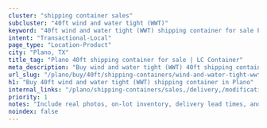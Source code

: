 ```yaml
---
cluster: "shipping container sales"
subcluster: "40ft wind and water tight (WWT)"
keyword: "40ft wind and water tight (WWT) shipping container for sale Plano, TX"
intent: "Transactional-Local"
page_type: "Location-Product"
city: "Plano, TX"
title_tag: "Plano 40ft shipping container for sale | LC Container"
meta_description: "Buy wind and water tight (WWT) 40ft shipping container sale with local delivery in Plano, TX. LC Container — local Since 2003. Request a fast quote today."
url_slug: "/plano/buy/40ft/shipping-containers/wind-and-water-tight-wwt"
h1: "Buy 40ft wind and water tight (WWT) shipping container in Plano"
internal_links: "/plano/shipping-containers/sales,/delivery,/modifications"
priority: 1
notes: "Include real photos, on-lot inventory, delivery lead times, and financing info."
noindex: false
---
```


<!-- TODO: Add unique city/inventory copy, images, and internal links here. -->
